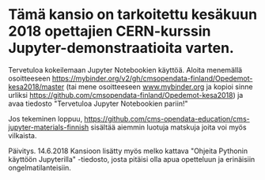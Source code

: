 # Tämä kansio on tarkoitettu kesäkuun 2018 opettajien CERN-kurssin Jupyter-demonstraatioita varten.

Tervetuloa kokeilemaan Jupyter Notebookien käyttöä. Aloita menemällä osoitteeseen https://mybinder.org/v2/gh/cmsopendata-finland/Opedemot-kesa2018/master (tai mene osoitteeseen www.mybinder.org ja kopioi sinne urliksi https://github.com/cmsopendata-finland/Opedemot-kesa2018) ja avaa tiedosto "Tervetuloa Jupyter Notebookien pariin!"


Jos tekeminen loppuu, https://github.com/cms-opendata-education/cms-jupyter-materials-finnish sisältää aiemmin luotuja matskuja joita voi myös vilkaista.

Päivitys. 14.6.2018
Kansioon lisätty myös melko kattava "Ohjeita Pythonin käyttöön Jupyterilla" -tiedosto, josta pitäisi olla apua opetteluun ja erinäisiin ongelmatilanteisiin.
